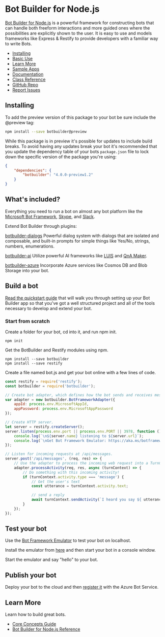 # Bot Builder for Node.js
[Bot Builder for Node.js](http://docs.botframework.com/builder/node/overview/) is a powerful framework for constructing bots that can handle both freeform interactions and more guided ones where the possibilities are explicitly shown to the user. It is easy to use and models frameworks like Express & Restify to provide developers with a familiar way to write Bots.

- [Installing](#installing)
- [Basic Use](#build-a-bot)
- [Learn More](#learn-more)
- [Sample Apps](https://github.com/Microsoft/BotBuilder-Samples/tree/master/javascript_nodejs)
- [Documentation](https://docs.microsoft.com/en-us/azure/bot-service/bot-service-overview-introduction?view=azure-bot-service-4.0)
- [Class Reference](https://docs.microsoft.com/en-us/javascript/api/botbuilder/)
- [GitHub Repo](https://github.com/Microsoft/botbuilder-js)
- [Report Issues](https://github.com/Microsoft/botbuilder-js/issues)

## Installing
To add the preview version of this package to your bot be sure include the @preview tag:

```bash
npm install --save botbuilder@preview
```

While this package is in preview it's possible for updates to include build breaks. To avoid having any updates break your bot it's recommended that you update the dependency table of your bots `package.json` file to lock down the specific version of the package you're using:

```JSON
{
    "dependencies": {
        "botbuilder": "4.0.0-preview1.2"
    }
}
```

## What's included?

Everything you need to run a bot on almost any bot platform like the [Microsoft Bot Framework](http://botframework.com), [Skype](http://skype.com), and [Slack](http://slack.com).

Extend Bot Builder through plugins:

[botbuilder-dialogs](https://github.com/microsoft/botbuilder-js/tree/master/libraries/botbuilder-dialogs/README.md)
Powerful dialog system with dialogs that are isolated and composable, and built-in prompts for simple things like Yes/No, strings, numbers, enumerations.

[botbuilder-ai](https://github.com/microsoft/botbuilder-js/tree/master/libraries/botbuilder-dialogs/README.md)
Utilize powerful AI frameworks like [LUIS](https://luis.ai) and [QnA Maker](https://qnamaker.ai).

[botbuilder-azure](https://github.com/microsoft/botbuilder-js/tree/master/libraries/botbuilder-azure/README.md)
Incorporate Azure services like Cosmos DB and Blob Storage into your bot.

## Build a bot
[Read the quickstart guide](https://docs.microsoft.com/en-us/azure/bot-service/javascript/bot-builder-javascript-quickstart?view=azure-bot-service-4.0) 
that will walk you through setting up your Bot Builder app so that you've got a well structured project and
all of the tools necessary to develop and extend your bot.
 
### Start from scratch
Create a folder for your bot, cd into it, and run npm init.

```
npm init
```
    
Get the BotBuilder and Restify modules using npm.

```
npm install --save botbuilder
npm install --save restify
```
    
Create a file named bot.js and get your bot online with a few lines of code.
 
```javascript
const restify = require('restify');
const botbuilder = require('botbuilder');

// Create bot adapter, which defines how the bot sends and receives messages.
var adapter = new botbuilder.BotFrameworkAdapter({
    appId: process.env.MicrosoftAppId,
    appPassword: process.env.MicrosoftAppPassword
});

// Create HTTP server.
let server = restify.createServer();
server.listen(process.env.port || process.env.PORT || 3978, function () {
    console.log(`\n${server.name} listening to ${server.url}`);
    console.log(`\nGet Bot Framework Emulator: https://aka.ms/botframework-emulator`);
});

// Listen for incoming requests at /api/messages.
server.post('/api/messages', (req, res) => {
    // Use the adapter to process the incoming web request into a TurnContext object.
    adapter.processActivity(req, res, async (turnContext) => {
        // Do something with this incoming activity!
        if (turnContext.activity.type === 'message') {            
            // Get the user's text
            const utterance = turnContext.activity.text;

            // send a reply
            await turnContext.sendActivity(`I heard you say ${ utterance }`);
        }
    });
});
```

## Test your bot
Use the [Bot Framework Emulator](https://docs.microsoft.com/en-us/azure/bot-service/bot-service-debug-emulator?view=azure-bot-service-4.0) to test your bot on localhost. 

Install the emulator from [here](https://aka.ms/botframework-emulator) and then start your bot in a console window.
    
Start the emulator and say "hello" to your bot.

## Publish your bot
Deploy your bot to the cloud and then [register it](https://docs.microsoft.com/en-us/azure/bot-service/bot-service-quickstart?view=azure-bot-service-4.0) with the Azure Bot Service.

## Learn More
Learn how to build great bots.

* [Core Concepts Guide](http://docs.botframework.com/builder/node/guides/core-concepts/)
* [Bot Builder for Node.js Reference](https://docs.microsoft.com/en-us/javascript/api/botbuilder/)
